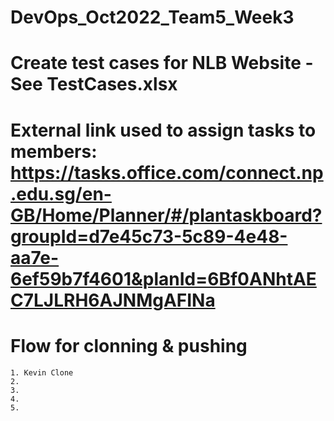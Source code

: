 # DevOps_Oct2022_Team5_Week3

# Create test cases for NLB Website - See TestCases.xlsx
# External link used to assign tasks to members: https://tasks.office.com/connect.np.edu.sg/en-GB/Home/Planner/#/plantaskboard?groupId=d7e45c73-5c89-4e48-aa7e-6ef59b7f4601&planId=6Bf0ANhtAEC7LJLRH6AJNMgAFINa



# Flow for clonning & pushing
    1. Kevin Clone
    2. 
    3.
    4.
    5.
